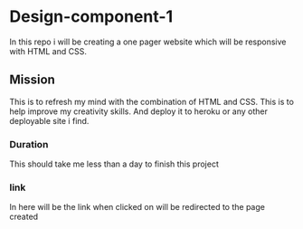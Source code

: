 # Design-component-1
In this repo i will be creating a one pager website which will be responsive with HTML and CSS.

## Mission
This is to refresh my mind with the combination of HTML and CSS.
This is to help improve my creativity skills.
And deploy it to heroku or any other deployable site i find. 

### Duration
This should take me less than a day to finish this project

### link
In here will be the link when clicked on will be redirected to the page created
